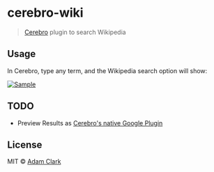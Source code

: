 # cerebro-wiki

> [Cerebro](https://cerebroapp.com) plugin to search Wikipedia

## Usage

In Cerebro, type any term, and the Wikipedia search option will show:

[![Sample](https://i.gyazo.com/895470540ef3f007980ddaf2aa766b72.gif)](https://gyazo.com/895470540ef3f007980ddaf2aa766b72)
## TODO

- Preview Results as [Cerebro's native Google Plugin](https://github.com/KELiON/cerebro/blob/master/app/main/plugins/core/google/index.js)

## License

MIT © [Adam Clark](https://github.com/adamclark64)
